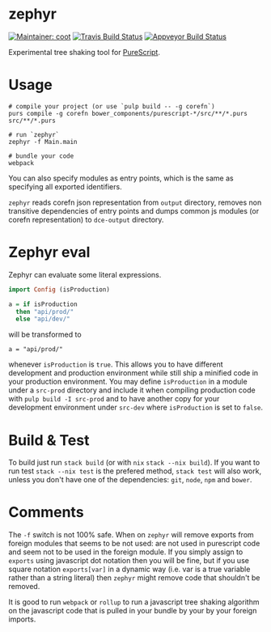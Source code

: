 # zephyr
[![Maintainer: coot](https://img.shields.io/badge/maintainer-coot-lightgrey.svg)](http://github.com/coot)
[![Travis Build Status](https://travis-ci.org/coot/zephyr.svg?branch=master)](https://travis-ci.org/coot/zephyr)
[![Appveyor Build Status](https://ci.appveyor.com/api/projects/status/32r7s2skrgm9ubva?svg=true)](https://ci.appveyor.com/project/coot/zephyr)

Experimental tree shaking tool for [PureScript](https://github.com/purescript/purescript).

# Usage
```
# compile your project (or use `pulp build -- -g corefn`)
purs compile -g corefn bower_components/purescript-*/src/**/*.purs src/**/*.purs

# run `zephyr`
zephyr -f Main.main

# bundle your code
webpack
```

You can also specify modules as entry points, which is the same as specifying
all exported identifiers.

`zephyr` reads corefn json representation from `output` directory, removes non
transitive dependencies of entry points and dumps common js modules (or corefn
representation) to `dce-output` directory.

# Zephyr eval

Zephyr can evaluate some literal expressions.
```purescript
import Config (isProduction)

a = if isProduction
  then "api/prod/"
  else "api/dev/"
```
will be transformed to
```
a = "api/prod/"
```
whenever `isProduction` is `true`.  This allows you to have different
development and production environment while still ship a minified code in your
production environment.  You may define `isProduction` in a module under
a `src-prod` directory and include it when compiling production code with `pulp
build -I src-prod` and to have another copy for your development environment
under `src-dev` where `isProduction` is set to `false`.

# Build & Test

To build just run `stack build` (or with `nix` `stack --nix build`).  If you
want to run test `stack --nix test` is the prefered method, `stack test` will
also work, unless you don't have one of the dependencies: `git`, `node`, `npm`
and `bower`.

# Comments

The `-f` switch is not 100% safe.  When on `zephyr` will remove exports from
foreign modules that seems to be not used: are not used in purescript code and
seem not to be used in the foreign module.  If you simply assign to `exports`
using javascript dot notation then you will be fine, but if you use square
notation `exports[var]` in a dynamic way (i.e. var is a true variable rather
than a string literal) then `zephyr` might remove code that shouldn't be
removed.

It is good to run `webpack` or `rollup` to run a javascript tree shaking
algorithm on the javascript code that is pulled in your bundle by your by your
foreign imports.
